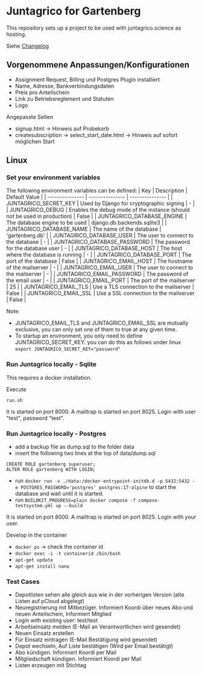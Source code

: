 # Juntagrico for Gartenberg

This repository sets up a project to be used with juntagrico.science as hosting.

Siehe [Changelog](CHANGELOG.md)

## Vorgenommene Anpassungen/Konfigurationen

* Assignment Request, Billing und Postgres Plugin installiert
* Name, Adresse, Bankverbindungsdaten
* Preis pro Anteilschein
* Link zu Betriebsreglement und Statuten
* Logo

Angepasste Seiten
* signup.html -> Hinweis auf Probekorb
* createsubscription -> select_start_date.html -> Hinweis auf sofort möglichen Start

## Linux

### Set your environment variables

The following environment variables can be defined:
| Key | Description | Default Value |
| --------------- | --------------- | --------------- |
| JUNTAGRICO_SECRET_KEY | Used by Django for cryptographic signing | - |
| JUNTAGRICO_DEBUG | Enables the debug mode of the instance (should not be used in production) | False |
| JUNTAGRICO_DATABASE_ENGINE | The database engine to be used | django.db.backends.sqlite3 |
| JUNTAGRICO_DATABASE_NAME | The name of the database | 'gartenberg.db' |
| JUNTAGRICO_DATABASE_USER | The user to connect to the database | - |
| JUNTAGRICO_DATABASE_PASSWORD | The password for the database user | - |
| JUNTAGRICO_DATABASE_HOST | The host where the database is running | - |
| JUNTAGRICO_DATABASE_PORT | The port of the database | False |
| JUNTAGRICO_EMAIL_HOST | The hostname of the mailserver | - |
| JUNTAGRICO_EMAIL_USER | The user to connect to the mailserver | - |
| JUNTAGRICO_EMAIL_PASSWORD | The password of the email user | - |
| JUNTAGRICO_EMAIL_PORT | The port of the mailserver | 25 |
| JUNTAGRICO_EMAIL_TLS | Use a TLS connection to the mailserver | False |
| JUNTAGRICO_EMAIL_SSL | Use a SSL connection to the mailserver | False |

Note: 
 * JUNTAGRICO_EMAIL_TLS and JUNTAGRICO_EMAIL_SSL are mutually exclusive, you can only set one of them to true at any given time.
 * To startup an environment, you only need to define JUNTAGRICO_SECRET_KEY. you can do this as follows under linux `export JUNTAGRICO_SECRET_KEY="password"`

### Run Juntagrico locally - Sqlite

This requires a docker installation.

Execute
```
run.sh
```

It is started on port 8000. A mailtrap is started on port 8025. Login with user "test", password "test".

### Run Juntagrico locally - Postgres

* add a backup file as dump.sql to the folder data
* insert the following two lines at the top of data/dump.sql
```
CREATE ROLE gartenberg superuser;
ALTER ROLE gartenberg WITH LOGIN;
```
* run ```docker run -v ./data:/docker-entrypoint-initdb.d -p 5432:5432 -e POSTGRES_PASSWORD='postgres' postgres:17-alpine``` to start the database and wait until it is started. 
* run ```BUILDKIT_PROGRESS=plain docker compose -f compose-testsystem.yml up --build```

It is started on port 8000. A mailtrap is started on port 8025. Login with your user.

Develop in the container
* ```docker ps``` -> check the container id
* ```docker exec -i -t containerid /bin/bash```
* ```apt-get update```
* ```apt-get install nano```

### Test Cases

* Depotlisten sehen alle gleich aus wie in der vorherigen Version (alte Listen auf pCloud abgelegt)
* Neuregistrierung mit Mitbezüger. Informiert Koordi über neues Abo und neuen Anteilschein, Informiert Mitglied
* Login with existing user: test/test
* Arbeitseinsatz melden (E-Mail an Verantwortlichen wird gesendet)
* Neuen Einsatz erstellen
* Für Einsatz eintragen (E-Mail Bestätigung wird gesendet)
* Depot wechseln, Auf Liste bestätigen (Wird per Email bestätigt)
* Abo kündigen. Informiert Koordi per Mail
* Mitgliedschaft kündigen. Informiert Koordi per Mail
* Listen erzeugen mit Stichtag

